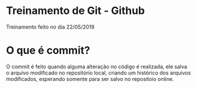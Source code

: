 # Treinamento de Git - Github

Treinamento feito no dia 22/05/2019

# O que é commit?

 O commit é feito quando alguma alteração no código é realizada, ele salva o arquivo modificado no repositório local, criando um histórico dos arquivos modificados, esperando somente para ser salvo no repositoio online. 